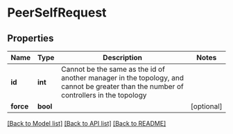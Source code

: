 # PeerSelfRequest

## Properties
Name | Type | Description | Notes
------------ | ------------- | ------------- | -------------
**id** | **int** | Cannot be the same as the id of another manager in the topology, and  cannot be greater than the number of controllers in the topology  | 
**force** | **bool** |  | [optional] 

[[Back to Model list]](../README.md#documentation-for-models) [[Back to API list]](../README.md#documentation-for-api-endpoints) [[Back to README]](../README.md)


